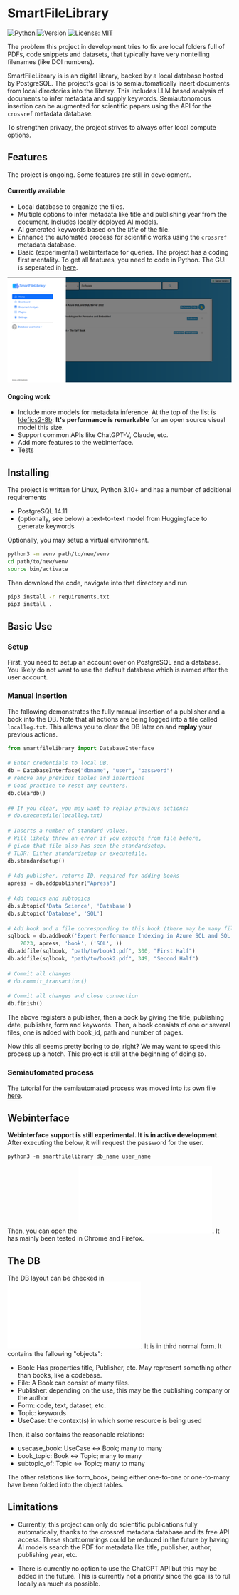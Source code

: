 # SmartFileLibrary

[![Python](https://img.shields.io/badge/Python-3.10-3776AB.svg?style=flat&logo=python&logoColor=white)](https://www.python.org)
![Version](https://img.shields.io/badge/SmartFileLibrary_version-0.0.1-darkgreen)
[![License: MIT](https://img.shields.io/badge/License-MIT-green.svg)](https://opensource.org/licenses/MIT)


The problem this project in development tries to fix are local folders full of PDFs, code snippets and datasets, that typically have very nontelling filenames (like DOI numbers).

SmartFileLibrary is is an digital library, backed by a local database hosted by PostgreSQL. The project's goal is to semiautomatically insert documents from local directories into the library. This includes LLM based analysis of documents to infer metadata and supply keywords. Semiautonomous insertion can be augmented for scientific papers using the API for the `crossref` metadata database.

To strengthen privacy, the project strives to always offer local compute options.

## Features

The project is ongoing. Some features are still in development.

#### Currently available
- Local database to organize the files.
- Multiple options to infer metadata like title and publishing year from the document. Includes locally deployed AI models.
- AI generated keywords based on the *title* of the file.
- Enhance the automated process for scientific works using the `crossref` metadata database.
- Basic (experimental) webinterface for queries. The project has a coding first mentality. To get all features, you need to code in Python. The GUI is seperated in [here](rsc/).

![Screenshot of the experimental webinterface](rsc/screenshot_chrome.png)

#### Ongoing work
- Include more models for metadata inference. At the top of the list is [Idefics2-8b](https://huggingface.co/HuggingFaceM4/idefics2-8b): **It's performance is remarkable** for an open source visual model this size.
- Support common APIs like ChatGPT-V, Claude, etc.
- Add more features to the webinterface.
- Tests



## Installing
The project is written for Linux, Python 3.10+ and has a number of additional requirements

- PostgreSQL 14.11
- (optionally, see below) a text-to-text model from Huggingface to generate keywords

Optionally, you may setup a virtual environment.

```bash
python3 -m venv path/to/new/venv
cd path/to/new/venv
source bin/activate
```

Then download the code, navigate into that directory and run

```bash
pip3 install -r requirements.txt
pip3 install .
```


## Basic Use

### Setup

First, you need to setup an account over on PostgreSQL and a database. You likely do not want to use the default database which is named after the user account. 

### Manual insertion

The fallowing demonstrates the fully manual insertion of a publisher and a book into the DB. Note that all actions are being logged into a file called `locallog.txt`. This allows you to clear the DB later on and **replay** your previous actions.

```py
from smartfilelibrary import DatabaseInterface

# Enter credentials to local DB.
db = DatabaseInterface("dbname", "user", "password")
# remove any previous tables and insertions
# Good practice to reset any counters.
db.cleardb()

## If you clear, you may want to replay previous actions:
# db.executefile(locallog.txt) 

# Inserts a number of standard values.
# Will likely throw an error if you execute from file before,
# given that file also has seen the standardsetup.
# TLDR: Either standardsetup or executefile.
db.standardsetup()

# Add publisher, returns ID, required for adding books
apress = db.addpublisher("Apress")

# Add topics and subtopics
db.subtopic('Data Science', 'Database')
db.subtopic('Database', 'SQL')

# Add book and a file corresponding to this book (there may be many files per book)
sqlbook = db.addbook('Expert Performance Indexing in Azure SQL and SQL Server 2022', 
    2023, apress, 'book', ('SQL', ))
db.addfile(sqlbook, "path/to/book1.pdf", 300, "First Half")
db.addfile(sqlbook, "path/to/book2.pdf", 349, "Second Half")

# Commit all changes
# db.commit_transaction()

# Commit all changes and close connection
db.finish()

```
The above registers a publisher, then a book by giving the title, publishing date, publisher, form and keywords.
Then, a book consists of one or several files, one is added with book_id, path and number of pages.

Now this all seems pretty boring to do, right? We may want to speed this process up a notch. This project is still at the beginning of doing so.

### Semiautomated process

The tutorial for the semiautomated process was moved into its own file [here](TUTORIAL_SEMIAUTO.md).

## Webinterface

**Webinterface support is still experimental. It is in active development.**
After executing the below, it will request the password for the user.
```py
python3 -m smartfilelibrary db_name user_name 

```
Then, you can open the ![webinterface](rsc/index.html). It has mainly been tested in Chrome and Firefox.


## The DB
The DB layout can be checked in ![setup.sql](setup.sql). It is in third normal form. It contains the fallowing "objects":

- Book: Has properties title, Publisher, etc. May represent something other than books, like a codebase.
- File: A Book can consist of many files.
- Publisher: depending on the use, this may be the publishing company or the author
- Form: code, text, dataset, etc.
- Topic: keywords
- UseCase: the context(s) in which some resource is being used

Then, it also contains the reasonable relations:

- usecase_book: UseCase <-> Book; many to many
- book_topic: Book <-> Topic; many to many
- subtopic_of: Topic <-> Topic; many to many

The other relations like form_book, being either one-to-one or one-to-many have been folded into the object tables.

## Limitations

- Currently, this project can only do scientific publications fully automatically, thanks to the crossref metadata database and its free API access. These shortcommings could be reduced in the future by having AI models search the PDF for metadata like title, publisher, author, publishing year, etc.

- There is currently no option to use the ChatGPT API but this may be added in the future. This is currently not a priority since the goal is to rul locally as much as possible.